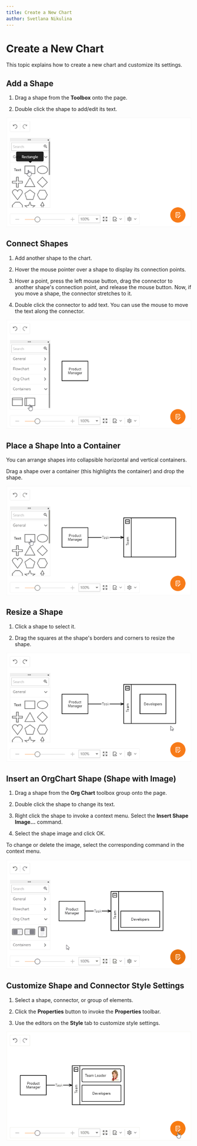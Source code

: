 ```yaml
---
title: Create a New Chart
author: Svetlana Nikulina
---
```

# Create a New Chart
This topic explains how to create a new chart and customize its settings.

## Add a Shape

1. Drag a shape from the **Toolbox** onto the page.

1. Double click the shape to add/edit its text.

![Add a Shape](../../images/diagram-add-shape.gif)

## Connect Shapes

1. Add another shape to the chart.

1. Hover the mouse pointer over a shape to display its connection points.


1. Hover a point, press the left mouse button, drag the connector to another shape's connection point, and release the mouse button. Now, if you move a shape, the connector stretches to it.


1. Double click the connector to add text. You can use the mouse to move the text along the connector.


![Add a Connector](../../images/diagram-add-connector.gif)

## Place a Shape Into a Container

You can arrange shapes into collapsible horizontal and vertical containers.

Drag a shape over a container (this highlights the container) and drop the shape.


![Container](../../images/diagram-container.gif)

## Resize a Shape

1. Click a shape to select it. 

1. Drag the squares at the shape's borders and corners to resize the shape.


![Resize a Shape](../../images/diagram-resizing.gif)

## Insert an OrgChart Shape (Shape with Image)

1. Drag a shape from the **Org Chart** toolbox group onto the page.

1. Double click the shape to change its text.


1. Right click the shape to invoke a context menu. Select the **Insert Shape Image...** command. 

1. Select the shape image and click OK.

To change or delete the image, select the corresponding command in the context menu.

![OrgChart Card](../../images/diagram-orgchart.gif)

## Customize Shape and Connector Style Settings

1. Select a shape, connector, or group of elements.


1. Click the **Properties** button to invoke the **Properties** toolbar.

1. Use the editors on the **Style** tab to customize style settings.

![Customization](../../images/diagram-customization.gif)
